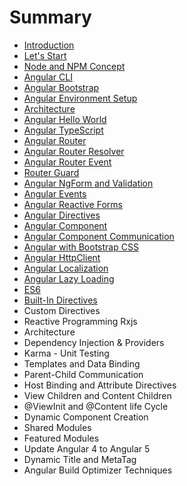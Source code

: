 # Summary

* [Introduction](README.md)
* [Let's Start](chapter1.md)
* [Node and NPM Concept](node-and-npm-concept.md)
* [Angular CLI](angular-cli.md)
* [Angular Bootstrap](angular-bootstrap.md)
* [Angular Environment Setup](angular-environment-setup.md)
* [Architecture](architecture.md)
* [Angular Hello World](angular-hello-world.md)
* [Angular TypeScript](angular-typescript.md)
* [Angular Router](angular-router.md)
* [Angular Router Resolver](angular-router-resolver.md)
* [Angular Router Event](angular-router-event.md)
* [Router Guard](router-guard.md)
* [Angular NgForm and Validation](angular-ngform-and-validation.md)
* [Angular Events](angular-events.md)
* [Angular Reactive Forms](angular-reactive-forms.md)
* [Angular Directives](angular-bootstrap.md)
* [Angular Component](angular-component.md)
* [Angular Component Communication](angular-router-event.md)
* [Angular with Bootstrap CSS](angular-with-bootstrap-css.md)
* [Angular HttpClient](angular-httpclient.md)
* [Angular Localization](angular-localization.md)
* [Angular Lazy Loading](angular-lazy-loading.md)
* [ES6](es6.md)
* [Built-In Directives](built-in-directives.md)
* Custom Directives
* Reactive Programming Rxjs
* Architecture
* Dependency Injection & Providers
* Karma - Unit Testing
* Templates and Data Binding
* Parent-Child Communication
* Host Binding and Attribute Directives
* View Children and Content Children
* @ViewInit and @Content life Cycle
* Dynamic Component Creation
* Shared Modules
* Featured Modules
* Update Angular 4 to Angular 5
* Dynamic Title and MetaTag
* Angular Build Optimizer Techniques

